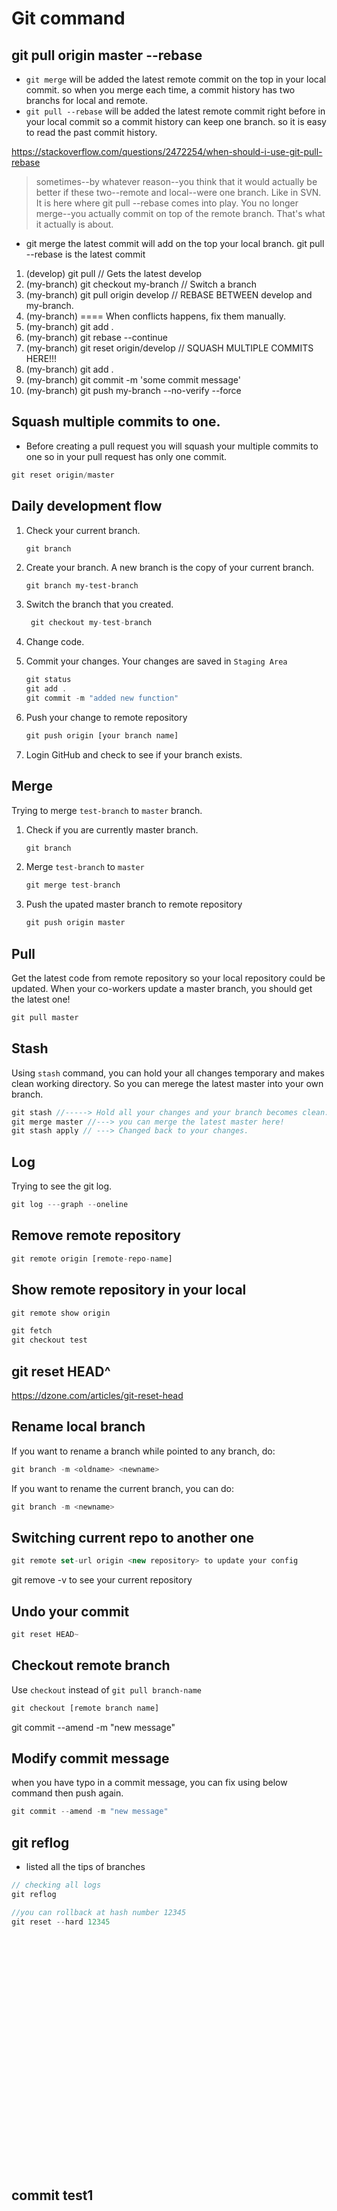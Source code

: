 # Git command

## git pull origin master --rebase

- `git merge` will be added the latest remote commit on the top in your local commit. so when you merge each time, a commit history has two branchs for local and remote.
- `git pull --rebase` will be added the latest remote commit right before in your local commit so a commit history can keep one branch. so it is easy to read the past commit history.

https://stackoverflow.com/questions/2472254/when-should-i-use-git-pull-rebase

> sometimes--by whatever reason--you think that it would actually be better if these two--remote and local--were one branch. Like in SVN. It is here where git pull --rebase comes into play. You no longer merge--you actually commit on top of the remote branch. That's what it actually is about.

- git merge the latest commit will add on the top your local branch. git pull --rebase is the latest commit

1. (develop) git pull // Gets the latest develop
2. (my-branch) git checkout my-branch // Switch a branch
3. (my-branch) git pull origin develop // REBASE BETWEEN develop and my-branch.
4. (my-branch) ==== When conflicts happens, fix them manually.
5. (my-branch) git add .
6. (my-branch) git rebase --continue
7. (my-branch) git reset origin/develop // SQUASH MULTIPLE COMMITS HERE!!!
8. (my-branch) git add .
9. (my-branch) git commit -m 'some commit message'
10. (my-branch) git push my-branch --no-verify --force

## Squash multiple commits to one.

- Before creating a pull request you will squash your multiple commits to one so in your pull request has only one commit.

```js
git reset origin/master
```

## Daily development flow

1. Check your current branch.

   ```js
   git branch
   ```

2. Create your branch. A new branch is the copy of your current branch.

   ```
   git branch my-test-branch
   ```

3. Switch the branch that you created.

   ```js
    git checkout my-test-branch
   ```

4. Change code.

5. Commit your changes. Your changes are saved in `Staging Area`

   ```js
   git status
   git add .
   git commit -m "added new function"
   ```

6. Push your change to remote repository

   ```js
   git push origin [your branch name]
   ```

7. Login GitHub and check to see if your branch exists.

## Merge

Trying to merge `test-branch` to `master` branch.

1. Check if you are currently master branch.
   ```js
   git branch
   ```
2. Merge `test-branch` to `master`
   ```js
   git merge test-branch
   ```
3. Push the upated master branch to remote repository
   ```js
   git push origin master
   ```

## Pull

Get the latest code from remote repository so your local repository could be updated. When your co-workers update a master branch, you should get the latest one!

```js
git pull master
```

## Stash

Using `stash` command, you can hold your all changes temporary and makes clean working directory. So you can merege the latest master into your own branch.

```js
git stash //-----> Hold all your changes and your branch becomes clean.
git merge master //---> you can merge the latest master here!
git stash apply	// ---> Changed back to your changes.
```

## Log

Trying to see the git log.

```js
git log ---graph --oneline
```

## Remove remote repository

```js
git remote origin [remote-repo-name]
```

## Show remote repository in your local

```js
git remote show origin

git fetch
git checkout test
```

## git reset HEAD^

https://dzone.com/articles/git-reset-head

## Rename local branch

If you want to rename a branch while pointed to any branch, do:

```js
git branch -m <oldname> <newname>
```

If you want to rename the current branch, you can do:

```js
git branch -m <newname>
```

## Switching current repo to another one

```js
git remote set-url origin <new repository> to update your config
```

git remove -v to see your current repository

## Undo your commit

```js
git reset HEAD~
```

## Checkout remote branch

Use `checkout` instead of `git pull branch-name`

```js
git checkout [remote branch name]
```

git commit --amend -m "new message"

## Modify commit message

when you have typo in a commit message, you can fix using below command then push again.

```js
git commit --amend -m "new message"
```

## git reflog

- listed all the tips of branches

```js
// checking all logs
git reflog

//you can rollback at hash number 12345
git reset --hard 12345
```

<br /><br /><br /><br /><br /><br /><br /><br /><br /><br /><br />
<br /><br /><br /><br /><br /><br /><br /><br /><br /><br /><br />

## commit test1
